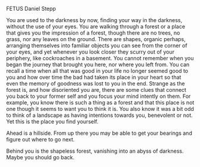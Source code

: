 FETUS
Daniel Stepp

You are used to the darkness by now, finding your way in the darkness, without the use of your eyes. You are walking through a forest or a place that gives you the impression of a forest, though there are no trees, no grass, nor any leaves on the ground. There are shapes, organic perhaps, arranging themselves into familiar objects you can see from the corner of your eyes, and yet whenever you look closer they scurry out of your periphery, like cockroaches in a basement. You cannot remember when you began the journey that brought you here, nor where you left from. You can recall a time when all that was good in your life no longer seemed good to you and how over time the bad had taken its place in your heart so that even the memory of goodness was lost to you in the end. Strange as the forest is, and how disoriented you are, there are some clues that connect you back to your former self and you focus your mind intently on them. For example, you know there is such a thing as a forest and that this place is not one though it seems to want you to think it is. You also know it was a bit odd to think of a landscape as having intentions towards you, benevolent or not. Yet this is the place you find yourself.

Ahead is a hillside. From up there you may be able to get your bearings and figure out where to go next.

Behind you is the shapeless forest, vanishing into an abyss of darkness. Maybe you should go back.